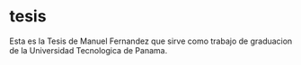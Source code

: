 # tesis
Esta es la Tesis de Manuel Fernandez que sirve como trabajo de graduacion de la Universidad Tecnologica de Panama.